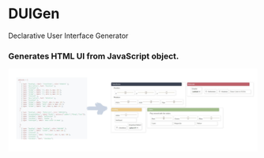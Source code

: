 # DUIGen
Declarative User Interface Generator

### Generates HTML UI from JavaScript object.
![duigen image](https://raw.githubusercontent.com/galibhassan/declarative-ui-generator/master/res/duigen.jpg)